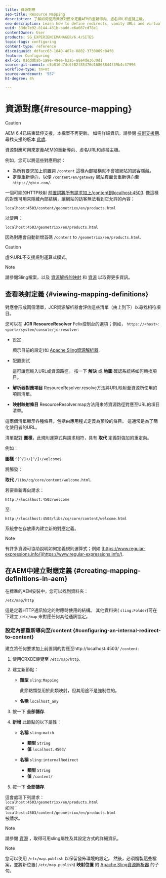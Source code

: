 ```yaml
---
title: 資源對應
seo-title: Resource Mapping
description: 了解如何使用資源對應來定義AEM的重新導向、虛名URL和虛擬主機。
seo-description: Learn how to define redirects, vanity URLs and virtual hosts for AEM by using resource mapping.
uuid: 33de7e92-8144-431b-badd-e6a667cd78e1
contentOwner: User
products: SG_EXPERIENCEMANAGER/6.4/SITES
topic-tags: configuring
content-type: reference
discoiquuid: ddfacc63-1840-407e-8802-3730009c84f0
feature: Configuring
exl-id: 81dddbab-1a9e-49ee-b2a5-a8e4de3630d1
source-git-commit: c5b816d74c6f02f85476d16868844f39b4c47996
workflow-type: tm+mt
source-wordcount: '557'
ht-degree: 4%

---
```


# 資源對應{#resource-mapping}

>[!CAUTION]
>
>AEM 6.4已結束延伸支援，本檔案不再更新。 如需詳細資訊，請參閱 [技術支援期](https://helpx.adobe.com//tw/support/programs/eol-matrix.html). 尋找支援的版本 [此處](https://experienceleague.adobe.com/docs/).

資源對應可用來定義AEM的重新導向、虛名URL和虛擬主機。

例如，您可以將這些對應用於：

* 為所有要求加上前置詞 `/content` 這樣內部結構就不會被網站的訪客隱藏。
* 定義重新導向，以便 `/content/en/gateway` 網站頁面會重新導向至 `https://gbiv.com/`.

一個可能的HTTP映射 [前置詞將所有請求加上/content到localhost:4503](#configuring-an-internal-redirect-to-content). 像這樣的對應可用來隱藏內部結構，讓網站的訪客無法看到它允許的內容：

`localhost:4503/content/geometrixx/en/products.html`

以使用：

`localhost:4503/geometrixx/en/products.html`

因為對應會自動新增首碼 `/content` to `/geometrixx/en/products.html`.

>[!CAUTION]
>
>虛名URL不支援規則運算式模式。

>[!NOTE]
>
>請參閱Sling檔案，以及 [資源解析的映射](https://sling.apache.org/site/resources.html) 和 [資源](https://sling.apache.org/site/mappings-for-resource-resolution.html) 以取得更多資訊。

## 查看映射定義 {#viewing-mapping-definitions}

對應會形成兩個清單，JCR資源解析器會評估這些清單（由上到下）以尋找相符項目。

您可以在 **JCR ResourceResolver** Felix控制台的選項；例如， `https://<host>:<port>/system/console/jcrresolver`:

* 設定

   顯示目前的設定(如 [Apache Sling資源解析器](/help/sites-deploying/osgi-configuration-settings.md).

* 配置測試

   這可讓您輸入URL或資源路徑。 按一下 **解決** 或 **地圖** 確認系統將如何轉換項目。

* **解析器對應項目**
ResourceResolver.resolve方法將URL映射至資源所使用的項目清單。

* **映射映射條目**
ResourceResolver.map方法用來將資源路徑對應至URL的項目清單。

這兩個清單顯示各種條目，包括由應用程式定義為預設的條目。 這通常是為了簡化使用者的URL。

清單配對 **圖樣**，此規則運算式與請求相符，具有 **取代** 定義對強加的重定向。

例如：

**圖樣** `^[^/]+/[^/]+/welcome$`

將觸發：

**取代** `/libs/cq/core/content/welcome.html`.

若要重新導向請求：

`http://localhost:4503/welcome`

至:

`http://localhost:4503/libs/cq/core/content/welcome.html`

系統會在存放庫內建立新的對應定義。

>[!NOTE]
>
>有許多資源可協助說明如何定義規則運算式；例如 [https://www.regular-expressions.info/](https://www.regular-expressions.info/).

## 在AEM中建立對應定義 {#creating-mapping-definitions-in-aem}

在標準的AEM安裝中，您可以找到資料夾：

`/etc/map/http`

這是定義HTTP通訊協定的對應時使用的結構。 其他資料夾( `sling:Folder`)可在下建立 `/etc/map` 來對應任何其他通訊協定。

### 設定內部重新導向至/content {#configuring-an-internal-redirect-to-content}

建立將任何要求加上前置詞的對應至http://localhost:4503/ `/content`:

1. 使用CRXDE導覽至 `/etc/map/http`.

1. 建立新節點：

   * **類型** `sling:Mapping`

      此節點類型用於此類映射，但其用途不是強制性的。

   * **名稱** `localhost_any`

1. 按一下 **全部儲存**.
1. **新增** 此節點的以下屬性：

   * **名稱** `sling:match`

      * **類型** `String`
      * **值** `localhost.4503/`
   * **名稱** `sling:internalRedirect`

      * **類型** `String`
      * **值** `/content/`


1. 按一下 **全部儲存**.

這會處理下列請求：\
`localhost:4503/geometrixx/en/products.html`\
如同：\
`localhost:4503/content/geometrixx/en/products.html`\
被請求。

>[!NOTE]
>
>請參閱 [資源](https://sling.apache.org/site/mappings-for-resource-resolution.html) ，取得可用sling屬性及其設定方式的詳細資訊。

>[!NOTE]
>
>您可以使用 `/etc/map.publish` 以保留發佈環境的設定。 然後，必須複製這些檔案，並將新位置( `/etc/map.publish`) **映射位置** 的 [Apache Sling資源解析器](/help/sites-deploying/osgi-configuration-settings.md#apacheslingresourceresolver) 的子句。
